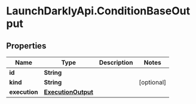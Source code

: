 # LaunchDarklyApi.ConditionBaseOutput

## Properties

Name | Type | Description | Notes
------------ | ------------- | ------------- | -------------
**id** | **String** |  | 
**kind** | **String** |  | [optional] 
**execution** | [**ExecutionOutput**](ExecutionOutput.md) |  | 


